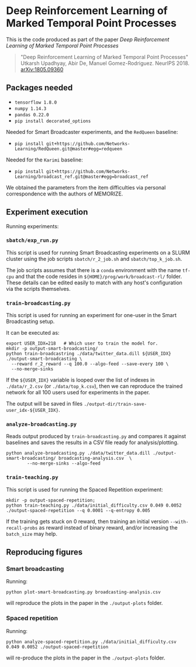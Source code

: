 # Deep Reinforcement Learning of Marked Temporal Point Processes

This is the code produced as part of the paper _Deep Reinforcement Learning of Marked Temporal Point Processes_ 

> "Deep Reinforcement Learning of Marked Temporal Point Processes"
> Utkarsh Upadhyay, Abir De, Manuel Gomez-Rodriguez. NeurIPS 2018. [arXiv:1805.09360](https://arxiv.org/abs/1805.09360)

## Packages needed

 - `tensorflow 1.8.0`
 - `numpy 1.14.3`
 - `pandas 0.22.0`
 - `pip install decorated_options`

Needed for Smart Broadcaster experiments, and the `RedQueen` baseline:

 - `pip install git+https://github.com/Networks-Learning/RedQueen.git@master#egg=redqueen`

Needed for the `Karimi` baseline:

 - `pip install git+https://github.com/Networks-Learning/broadcast_ref.git@master#egg=broadcast_ref`

We obtained the parameters from the item difficulties via personal correspondence with the authors of MEMORIZE.

## Experiment execution

Running experiments:

### `sbatch/exp_run.py`

This script is used for running Smart Broadcasting experiments on a SLURM cluster using the job scripts `sbatch/r_2_job.sh` and `sbatch/top_k_job.sh`.

The job scripts assumes that there is a `conda` environment with the name `tf-cpu` and that the code resides in `${HOME}/prog/work/broadcast-rl/` folder. These details can be edited easily to match with any host's configuration via the scripts themselves.

### `train-broadcasting.py`

This script is used for running an experiment for one-user in the Smart Broadcasting setup.

It can be executed as:

    export USER_IDX=218   # Which user to train the model for.
    mkdir -p output-smart-broadcasting/
    python train-broadcastring ./data/twitter_data.dill ${USER_IDX} ./output-smart-broadcasting \
      --reward r_2_reward --q 100.0 --algo-feed --save-every 100 \
      --no-merge-sinks

If the `${USER_IDX}` variable is looped over the list of indexes in `./data/r_2.csv` (or `./data/top_k.csv`), then we can reproduce the trained network for all 100 users used for experiments in the paper.

The output will be saved in files `./output-dir/train-save-user_idx-${USER_IDX}`.

### `analyze-broadcasting.py`

Reads output produced by `train-broadcasting.py` and compares it against baselines and saves the results in a CSV file ready for analysis/plotting.

    python analyze-broadcasting.py ./data/twitter_data.dill ./output-smart-broadcasting/ broadcasting-analysis.csv  \
            --no-merge-sinks --algo-feed


### `train-teaching.py`

This script is used for running the Spaced Repetition experiment:

    mkdir -p output-spaced-repetition;
    python train-teaching.py ./data/initial_difficulty.csv 0.049 0.0052 ./output-spaced-repetition --q 0.0001 --q-entropy 0.005


If the training gets stuck on 0 reward, then training an initial version `--with-recall-probs` as reward instead of binary reward, and/or increasing the `batch_size` may help.


## Reproducing figures

### Smart broadcasting

Running:

    python plot-smart-broadcasting.py broadcasting-analysis.csv

will reproduce the plots in the paper in the `./output-plots` folder.

### Spaced repetition

Running:

    python analyze-spaced-repetition.py ./data/initial_difficulty.csv 0.049 0.0052 ./output-spaced-repetition

will re-produce the plots in the paper in the `./output-plots` folder.
